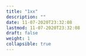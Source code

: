 ```yaml
---
title: "1xx"
description: ""
date: 11-07-2020T23:32:08
lastmod: 11-07-2020T23:32:08
draft: false
weight: 1
collapsible: true
---
```


                                                